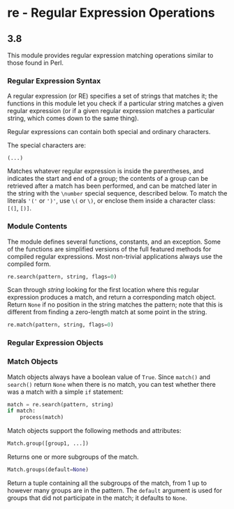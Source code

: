 # re - Regular Expression Operations

## 3.8

This module provides regular expression matching operations similar to those found in Perl.

### Regular Expression Syntax

A regular expression (or RE) specifies a set of strings that matches it;
the functions in this module let you check if a particular string matches a given regular expression (or if a given regular expression matches a particular string, which comes down to the same thing).

Regular expressions can contain both special and ordinary characters.

The special characters are:

`(...)`

Matches whatever regular expression is inside the parentheses, and indicates the start and end of a group;
the contents of a group can be retrieved after a match has been performed, and can be matched later in the string with the `\number` special sequence, described below.
To match the literals `'('` or `')'`, use `\(` or `\)`, or enclose them inside a character class: `[(]`, `[)]`.

### Module Contents

The module defines several functions, constants, and an exception.
Some of the functions are simplified versions of the full featured methods for compiled regular expressions.
Most non-trivial applications always use the compiled form.

```python
re.search(pattern, string, flags=0)
```
Scan through *string* looking for the first location where this regular expression produces a match, and return a corresponding match object.
Return `None` if no position in the string matches the pattern;
note that this is different from finding a zero-length match at some point in the string.

```python
re.match(pattern, string, flags=0)
```

### Regular Expression Objects

### Match Objects

Match objects always have a boolean value of `True`.
Since `match()` and `search()` return `None` when there is no match, you can test whether there was a match with a simple `if` statement:
```python
match = re.search(pattern, string)
if match:
    process(match)
```
Match objects support the following methods and attributes:
```python
Match.group([group1, ...])
```
Returns one or more subgroups of the match.

```python
Match.groups(default=None)
```
Return a tuple containing all the subgroups of the match, from 1 up to however many groups are in the pattern.
The `default` argument is used for groups that did not participate in the match;
it defaults to `None`.
